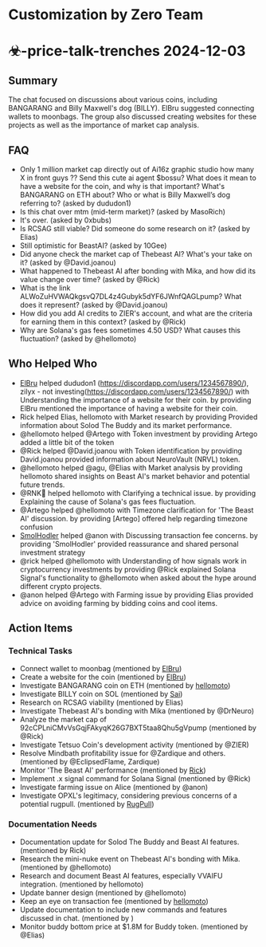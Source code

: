 # Customization by Zero Team

# ☣-price-talk-trenches 2024-12-03

## Summary
The chat focused on discussions about various coins, including BANGARANG and Billy Maxwell's dog (BILLY). ElBru suggested connecting wallets to moonbags. The group also discussed creating websites for these projects as well as the importance of market cap analysis.

## FAQ
- Only 1 million market cap directly out of Ai16z graphic studio how many X in front guys ??
Send this cute ai agent $bossu? 
What does it mean to have a website for the coin, and why is that important? What's BANGARANG on ETH about? Who or what is Billy Maxwell’s dog referring to? (asked by dududon1)
- Is this chat over mtm (mid-term market)? (asked by MasoRich)
- It's over. (asked by 0xbubs)
- Is RCSAG still viable? Did someone do some research on it? (asked by Elias)
- Still optimistic for BeastAI? (asked by 10Gee)
- Did anyone check the market cap of Thebeast AI? What's your take on it? (asked by @David.joanou)
- What happened to Thebeast AI after bonding with Mika, and how did its value change over time? (asked by @Rick)
- What is the link ALWoZuHVWAQkgsvQ7DL4z4Gubyk5dYF6JWnfQAGLpump? What does it represent? (asked by @David.joanou)
- How did you add AI credits to ZIER's account, and what are the criteria for earning them in this context? (asked by @Rick)
- Why are Solana's gas fees sometimes 4.50 USD? What causes this fluctuation? (asked by @hellomoto)

## Who Helped Who
- [ElBru](https://discordapp.com/users/1234567890/) helped dududon1 (https://discordapp.com/users/1234567890/), zilyx - not investing(https://discordapp.com/users/1234567890/) with Understanding the importance of a website for their coin. by providing ElBru mentioned the importance of having a website for their coin.
- Rick helped Elias, hellomoto with Market research by providing Provided information about Solod The Buddy and its market performance.
- @hellomoto helped @Artego with Token investment by providing Artego added a little bit of the token
- @Rick helped @David.joanou with Token identification by providing David.joanou provided information about NeuroVault (NRVL) token.
- @hellomoto helped @agu, @Elias with Market analysis by providing hellomoto shared insights on Beast AI's market behavior and potential future trends.
- @RNK🪽 helped hellomoto with Clarifying a technical issue. by providing Explaining the cause of Solana's gas fees fluctuation.
- @Artego helped @hellomoto with Timezone clarification for 'The Beast AI' discussion. by providing [Artego] offered help regarding timezone confusion
- [SmolHodler](https://discord.com/users/@smolhodler) helped @anon with Discussing transaction fee concerns. by providing 'SmolHodler' provided reassurance and shared personal investment strategy
- @rick helped @hellomoto with Understanding of how signals work in cryptocurrency investments by providing @Rick explained Solana Signal's functionality to @hellomoto when asked about the hype around different crypto projects.
- @anon helped @Artego with Farming issue by providing Elias provided advice on avoiding farming by bidding coins and cool items.

## Action Items

### Technical Tasks
- Connect wallet to moonbag (mentioned by [ElBru](https://discordapp.com/users/1234567890/))
- Create a website for the coin (mentioned by [ElBru](https://discordapp.com/users/1234567890/))
- Investigate BANGARANG coin on ETH (mentioned by [hellomoto](https://discordapp.com/users/1234567890/))
- Investigate BILLY coin on SOL (mentioned by [Sai](https://discordapp.com/users/1234567890/))
- Research on RCSAG viability (mentioned by Elias)
- Investigate Thebeast AI's bonding with Mika (mentioned by @DrNeuro)
- Analyze the market cap of 92cCPLniCMvVsGqjFAkyqK26G7BXT5taa8Qhu5gVpump (mentioned by @Rick)
- Investigate Tetsuo Coin's development activity (mentioned by @ZIER)
- Resolve Mindbath profitability issue for @Zardique and others. (mentioned by @EclipsedFlame, Zardique)
- Monitor 'The Beast AI' performance (mentioned by [Rick](https://pump.fun/92cCPLniCMvVsGqjFAkyqK26G7BXT5taa8Qhu5gVpump))
- Implement .x signal command for Solana Signal (mentioned by @Rick)
- Investigate farming issue on Alice (mentioned by @anon)
- Investigate OPXL's legitimacy, considering previous concerns of a potential rugpull. (mentioned by [RugPull](01:51))

### Documentation Needs
- Documentation update for Solod The Buddy and Beast AI features. (mentioned by Rick)
- Research the mini-nuke event on Thebeast AI's bonding with Mika. (mentioned by @hellomoto)
- Research and document Beast AI features, especially VVAIFU integration. (mentioned by hellomoto)
- Update banner design (mentioned by @hellomoto)
- Keep an eye on transaction fee (mentioned by [hellomoto](https://discord.com/users/@RNK-🪽))
- Update documentation to include new commands and features discussed in chat. (mentioned by )
- Monitor buddy bottom price at $1.8M for Buddy token. (mentioned by @Elias)